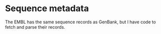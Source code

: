 # Sequence metadata

The EMBL has the same sequence records as GenBank, but I have code to fetch and parse their records.






